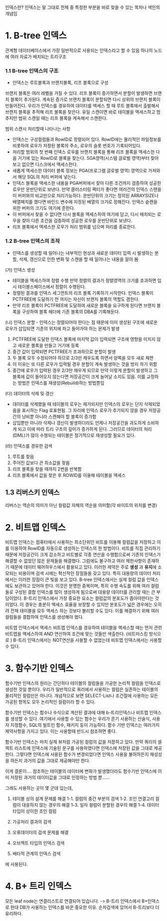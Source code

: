 인덱스란? 인덱스는 말 그대로 전체 중 특정한 부분을 바로 찾을 수 있는 목차나 색인의 개념임

# 1. B-tree 인덱스
관계형 데이터베이스에서 가장 일반적으로 사용되는 인덱스라고 할 수 있음 
하나의 노드에 여러 자료가 배치되는 트리구조

### 1.1 B-tree 인덱스의 구조 
 - 인덱스는 루트블록과 브랜치불록, 리프 블록으로 구성
 
브랜치 블록은 여러 레벨을 가질 수 있다. 리프 블록이 증가하면서 분할이 발생하면 브랜치 블록이 추가된다. 계속된 증가로 브랜치 블록이 분할되면 다시 상위의 브랜치 블록이 만들어진다. 우리가 인덱스를 경유하여 데이터를 액세스 할 때 루트 블록에서 출발해서 브랜치 블록을 추적해 리프 블록을 찾은다. 유일 스캔이면 바로 테이블을 액세스하고 멈추지만 범위 스캔일 때는 리프 블록을 계속해서 스캔한다. 

범위 스캔시 처리할때 나타나는 사항

- 인덱스는 구성컬럼들과 RowID로 정렬되어 있다. RowID에는 물리적인 파일정보를 비롯하여 로우가 저장된 블록의 주소, 로우의 슬롯 번호가 기록되어있다.
- 처리할 범위의 첫 번째 인덱스 로우를 브랜치 블록을 통해 리프 블록을 액세스한 다음 거기에 있는 RowID로 블록을 찾는다. SGA영역(시스템 글로벌 영역)부터 찾아보고 없으면 디스크에서 액세스한다.
- 새롭게 액세스한 데이터 블록 정보는 PGA(프로그램 글로벌 영역) 영역으로 가져와서 해당 SQL의 처리 버퍼에 넣는다. 
- 인덱스 블록을 액세스한 내용을 PGA버퍼에서 찾아 다른 조건까지 검증하여 성공한 로우만 운반단위로 보낸다. 만약 클러스터링 팩터가 좋다면 여러건의 인덱스 스탠을 이 버퍼와의 비교만으로 처리가능하다. 운반단위의 크기는 정의된 ARRAYSIZE나 배열패치를 했다면 바인드 변수에 지정된 배열의 크기로 정해진다. 인덱스 슽캔을 위한 버퍼의 크기도 여기에 준한다.
- 이 버퍼에서 찾을 수 없다면 다시 블록을 액세스하여 여기에 담고, 다시 매치되는 로우을 찾아 다른 조건을 검증하여 성공한 로우를 운반단위로 보낸다. 
- 리프 블록에서 액세스한 로우가 처리 범위를 넘으며 처리를 종료한다.




### 1.2 B-tree 인덱스의 조작

-   인덱스를 생성할 때 일어나는 내부적인 현상과 새로운 데이터 입력 시 발생하는 분할, 삭제, 갱신으로 인한 변화 및 스캔을 할 때 일어나는 내용을 알아 봄

(가) 인덱스 생성 
 - 테이블을 액세스하여 정렬 수행 만약 정렬의 결과가 정렬영역의 크기를 초과하면 임시 테이블스페이스에서 정렬이 수행된다. 
 - 정렬된 결과를 인덱스 세그먼트의 리프 블록 기록하기 시작한다. 인덱스 블록이 PCTFREE에 도달하기 전 까지는 자신이 브랜치 블록의 역할도 겸한다. 
 - 만약  리프 블록이 PCTFREE에 도달하여 새로운 블록을 요구하게 된다면 브랜치 블록을 구성하여 블록 헤더에 기존 블록의 DBA를 기록해둔다. 

(나) 인덱스 분할 - 인덱스는 정렬되어야 한다는 점 때문에 이미 생성된 구조에 새로운 로우가 삽입되면 기존의 위치에 파고 들어가야 하는 문제가 발생

1.  PCTFREE에 도달한 인덱스 블록에 마지막 값이 입력되면 구조에 영향을 미치지 않고 새로운 블록을 만들고 거기에 등록
2.  중간 값이 입력되면 PCTFREE가 초과하므로 분할이 발생
3.  두 블록 모두 수정되어야 하므로 2/3만 채우도록 하면서 양쪽을 모두 새로 재편
4.  이 이유는 또 다른 로우가 입력될 경우 분할이 계속 발생하는 것을 방지 하기 위함
5.  중간에 로우가 입력된 경우 2/3만 채우게 되므로 만약 이렇게 분할이 발생하고 그 블록에 값이 들어오지 않는다면 저장공간이 크게 늘어날 소지도 있음. 이를 교정하는 방법은 인덱스를 재생성(Rebuild)하는 방법뿐임


(다) 데이터의 삭제 및 갱신

-   데이터를 삭제했을 때 테이블의 로우는 제거되지만 인덱스의 로우는 단지 삭제되었음을 표시하는 Flag 로표현됨. 그 자리에 인덱스 로우가 추가되지 않을 경우 저장공간의 낭비뿐 아니라 스캔해야 할 블록이 증가함
- 삽입뿐만 아니라 삭제나 갱신이 발생하더라도 언제나 저장공간을 과도하게 소비하게 되고 이에 따라 트리 구조의 깊이가 증가하게 된다. 그러므로 데이터의 처리(DML)가 많이 수행되는 테이블은 정기적으로 재생성할 필요가 있다.

(라) 인덱스를 경유한 검색

1.  루트를 찾음
2.  주어진 값보다 큰 최소값을 찾음
3.  리프 블록을 찾을 때까지 2번을 반복함
4.  리프 블록에서 값을 찾은 후 ROWID를 이용해 테이블을 액세스

## 1.3 리버스키 인덱스
리버스는 역순의 의미가 아닌 컬럼값 자체의 역순을 의미함(각 바이트의 위치를 변경)


# 2. 비트맵 인덱스
비트맵 인덱스는 컴퓨터에서 사용하는 최소단위인 비트를 이용해 컬럼값을 저장하고 이를 이용하여 RowID를 자동으로 생성하는 인덱스의 한 방법이다. 비트를 직접 관리하기 때문에 저장공간이 크게 감소하고 비트별로 각종 연산을 수행함으로써 기존의 인덱스가 해결할 수 없었던 많은 문제들을 해결했다. 
 그럼에도 불구하고 여러 제한사항이 존재하기 때문에 데이터 웨어하우스에서 활용되고 있다. 이러한 제약은 주로 **생성** 과 **유지**에 소모되는 비용이며 검색 시에는 혁신적인 장점들을 갖고 있다. 특히 대용량의 데이터 처리에서는 이러한 장점이 큰 빛을 보고 있다. 
   B-tree 인덱스에서는 실제 컬럼 값을 인덱스에도 보관하고 있어야 한다. 이것은 분명한 중복이며, 특히 수행 속도를 위해 여러 컬럼들로 구성된 결합 인덱스를 많이 생성하게 됨으로써 대용량 데이터를 관리할 때는 큰 부담이었다. 
   B-트리 인덱스에서 가장 중요한 요소는 컬럼값의 분포도가 좁아야한다는 것이었다. 이 경우는 충분히 액세스 효율을 보장할 수 있지만 분포도가 넓은 경우에는 오히려 전체 테이블을 모두 액세스 하는 것보다 불리할 수도 있다. 이를 해결하기 위해 여러 컬럼들을 결합하여 인덱스를 생성해야 했다. 

비트맵 인덱스에서 액세스 비트맵 인덱스를 경유하여 테이블을 액세스할 때는 먼저 관련 비트맵을 액세스하여 AND 연산하여 조건에 맞는 것들만 색출한다. (비트마스킹 방식으로 ) B-트리 인덱스에서는 NOT연산을 사용할 수 없었는데 비트맵 인덱스에서는 사용할 수 있다. 

# 3. 함수기반 인덱스
 함수기반 인덱스의 원리는 간단하다  테이블의 컬럼들을 가공한 논리적 컬럼을 인덱스로 생성한 것일 뿐이다. 우리가 일반적으로 쿼리에서 사용하는 컬럼은 실존하는 테이블의 물리적인 컬럼만은 아니다. 개념적으로 보면 SELECT-List나 조건절에 사용하는 모든 가공된 항목도 모두 논리적인 컬럼이라 할 수 있다. 

함수기반 인덱스는 함수나 수식으로 계산된 결과에 대해 b-트리인덱스나 비트맵 인덱스를 생성할 수 있다. 여기에서 사용할 수 있는 함수는 우리가 흔기 사용하는 산술식, 사용자 지정함수, SQL의 빌트인 함수, 패키지 등이 가능하다. 
 함수 기반 인덱스는 여러가지 제약사항을 가지고 있다. 이는 사용할때 반드시 참조하면 좋다.

함수기반 인덱스는 마치 실제 뷰처럼 가공된 컬럼의 값을 저장하고 있다. 만약 쿼리의 셀렉트 리스트에 인덱스에 기술된 문구를 사용하였다면 인덱스에 저장된 값을 그대로 제공한다. 그렇다면 인덱스에 사용된 함수가 변경되었다면 인덱스 사용을 불허하든지 재성성을 하든지 과거의 값을 그대로 제공해야만 한다. 

이게 결론이.... 참조하는 테이블의 데이터에 변화가 발생했더라도 함수기반 인덱스에 이미 저장된 과거의 데이터값을 그대로 인정하는 방법 뿐...... 

그래도 사용하는 곳이 몇 군데 있는데, 
1. 테이블 상의 설계 문제를 해결
	1-1. 컬럼의 중간 부분의 검색
	1-2. 조인 연결고리 컬럼이 대응하지 않는 경우의 해결
	1-3. 일자 컬럼이 분할된 경우의 해결
	1-4. 데이터 타입이 상이한 조인 컬럼
2. 가공처리 결과의 검색

3. 오류데이터의 검색 문제를 해결

4. 오브젝트 타입의 인덱스 검색

5. 배타적 관계의 인덱스 검색


에 사용된다. 

# 4. B+ 트리 인덱스

모든 leaf node는 연결리스트로 연결되어 있습니다. -> B-트리 인덱스에서 B+인덱스로 현대 DB가 사용하는 인덱스를 바꾼 중요한 이유. 순차검색에 있어서 B-트리보다 더 유리하다.
